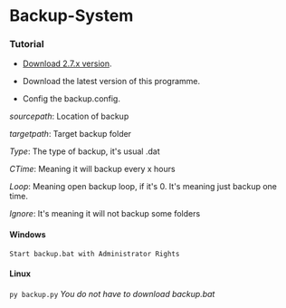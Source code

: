 # Backup-System

 
### Tutorial
* [Download 2.7.x version](https://www.python.org/downloads/).

* Download the latest version of this programme.

* Config the backup.config.

*sourcepath*: Location of backup

*targetpath*: Target backup folder

*Type*: The type of backup, it's usual .dat

*CTime*: Meaning it will backup every x hours

*Loop*: Meaning open backup loop, if it's 0. It's meaning just backup one time.

*Ignore*: It's meaning it will not backup some folders

#### Windows
`Start backup.bat with Administrator Rights`
#### Linux
`py backup.py` *You do not have to download backup.bat*

